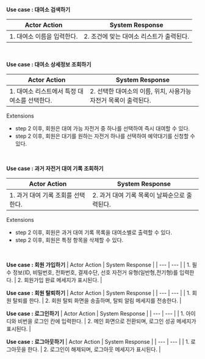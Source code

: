 **Use case : 대여소 검색하기**

| Actor Action | System Response |
| --- | --- |
| 1. 대여소 이름을 입력한다. | 2. 조건에 맞는 대여소 리스트가 출력된다. |
</br>

**Use case : 대여소 상세정보 조회하기**

| Actor Action | System Response |
| --- | --- |
| 1. 대여소 리스트에서 특정 대여소를 선택한다. | 2. 선택한 대여소의 이름, 위치, 사용가능 자전거 목록이 출력된다. |

Extensions 
- step 2 이후, 회원은 대여 가능 자전거 중 하나를 선택하여 즉시 대여할 수 있다.
- step 2 이후, 회원은 대기를 원하는 자전거 하나를 선택하여 예약대기를 신청할 수 있다.
</br>

**Use case : 과거 자전거 대여 기록 조회하기**

| Actor Action | System Response |
| --- | --- |
| 1. 과거 대여 기록 조회를 선택한다. | 2. 과거 대여 기록 목록이 날짜순으로 출력된다. |

Extensions
- step 2 이후, 회원은 과거 대여 기록 목록을 대여소별로 출력할 수 있다.
- step 2 이후, 회원은 특정 항목을 삭제할 수 있다.
</br>

**Use case : 회원 가입하기**
| Actor Action | System Response |
| --- | --- |
| 1. 필수 정보(ID, 비밀번호, 전화번호, 결제수단, 선호 자전거 유형(일반형,전기형)를 입력한다. | 2. 회원가입 완료 메세지가 표시된다. |
</br>

**Use case : 회원 탈퇴하기**
| Actor Action | System Response |
| --- | --- |
| 1. 회원 탈퇴를 한다. | 2. 회원 탈퇴 화면을 송출하며, 탈퇴 알림 메세지를 전송한다. |
</br>

**Use case : 로그인하기**
| Actor Action | System Response |
| --- | --- |
| 1. 아이디와 비번을 로그인 칸에 입력한다. | 2. 메인 화면으로 전환되며, 로그인 성공 메세지가 표시된다. |
</br>

**Use case : 로그아웃하기**
| Actor Action | System Response |
| --- | --- |
| 1. 로그아웃을 한다. | 2. 로그인이 해제되며, 로그아웃 메세지가 표시된다. |
</br>